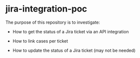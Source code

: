 # jira-integration-poc

The purpose of this repository is to investigate:

- How to get the status of a Jira ticket via an API integration

- How to link cases per ticket

- How to update the status of a Jira ticket (may not be needed)